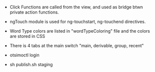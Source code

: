 
- Click Functions are called from the view, and used as bridge btwn private action functions.
- ngTouch module is used for ng-touchstart, ng-touchend directives.
- Word Type colors are listed in "wordTypeColoring" file and the colors are stored in CSS
- There is 4 tabs at the main switch "main, derivable, group, recent"

- otsimoctl login
- sh publish.sh staging
